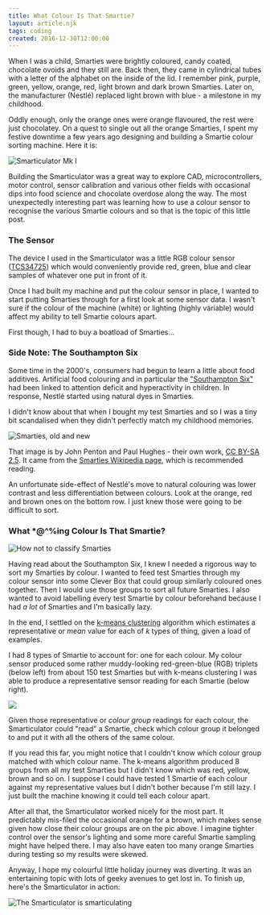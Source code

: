```yaml
---
title: What Colour Is That Smartie?
layout: article.njk
tags: coding
created: 2016-12-30T12:00:00
---
```


When I was a child, Smarties were brightly coloured, candy coated, chocolate ovoids and they still are. Back then, they came in cylindrical tubes with a letter of the alphabet on the inside of the lid. I remember pink, purple, green, yellow, orange, red, light brown and dark brown Smarties. Later on, the manufacturer (Nestl&eacute;) replaced light brown with blue - a milestone in my childhood.

Oddly enough, only the orange ones were orange flavoured, the rest were just chocolatey. On a quest to single out all the orange Smarties, I spent my festive downtime a few years ago designing and building a Smartie colour sorting machine. Here it is:

![Smarticulator Mk I](/media/SmarticulatorProjections.png)

Building the Smarticulator was a great way to explore CAD, microcontrollers, motor control, sensor calibration and various other fields with occasional dips into food science and chocolate overdose along the way. The most unexpectedly interesting part was learning how to use a colour sensor to recognise the various Smartie colours and so that is the topic of this little post.

### The Sensor

The device I used in the Smarticulator was a little RGB colour sensor ([TCS34725](http://www.adafruit.com/datasheets/TCS34725.pdf)) which would conveniently provide red, green, blue and clear samples of whatever one put in front of it.

Once I had built my machine and put the colour sensor in place, I wanted to start putting Smarties through for a first look at some sensor data.  I wasn't sure if the colour of the machine (white) or lighting (highly variable) would affect my ability to tell Smartie colours apart.

First though, I had to buy a boatload of Smarties...

### Side Note: The Southampton Six

Some time in the 2000's, consumers had begun to learn a little about food additives. Artificial food colouring and in particular the ["Southampton Six"](https://www.food.gov.uk/science/research/chemical-safety-research/additives-research/t07040) had been linked to attention deficit and hyperactivity in children. In response, Nestl&eacute; started using natural dyes in Smarties.

I didn't know about that when I bought my test Smarties and so I was a tiny bit scandalised when they didn't perfectly match my childhood memories.

![Smarties, old and new](/media/Smarties_old_new-sml-1.png)

That image is by John Penton and Paul Hughes - their own work, [CC BY-SA 2.5](https://commons.wikimedia.org/w/index.php?curid=1791232). It came from the [Smarties Wikipedia page](https://en.wikipedia.org/wiki/Smarties), which is recommended reading.

An unfortunate side-effect of Nestl&eacute;'s move to natural colouring was lower contrast and less differentiation between colours. Look at the orange, red and brown ones on the bottom row. I just knew those were going to be difficult to sort. 

### What *@^%ing Colour Is That Smartie?

![How not to classify Smarties](/media/BrownOrPink.jpg)

Having read about the Southampton Six, I knew I needed a rigorous way to sort my Smarties by colour. I wanted to feed test Smarties through my colour sensor into some Clever Box that could group similarly coloured ones together. Then I would use those groups to sort all future Smarties. I also wanted to avoid labelling every test Smartie by colour beforehand because I had _a lot_ of Smarties and I'm basically lazy.

In the end, I settled on the [k-means clustering](https://en.wikipedia.org/wiki/K-means_clustering) algorithm which estimates a representative or _mean_ value for each of _k_ types of thing, given a load of examples.

I had 8 types of Smartie to account for: one for each colour. My colour sensor produced some rather muddy-looking red-green-blue (RGB) triplets (below left) from about 150 test Smarties but with k-means clustering I was able to produce a representative sensor reading for each Smartie (below right).

![](/media/SamplesAndClusters.png)

Given those representative or _colour group_ readings for each colour, the Smarticulator could "read" a Smartie, check which colour group it belonged to and put it with all the others of the same colour.

If you read this far, you might notice that I couldn't know which colour group matched with which colour name. The k-means algorithm produced 8 groups from all my test Smarties but I didn't know which was red, yellow, brown and so on. I suppose I could have tested 1 Smartie of each colour against my representative values but I didn't bother because I'm still lazy. I just built the machine knowing it could tell each colour apart.

After all that, the Smarticulator worked nicely for the most part. It predictably mis-filed the occasional orange for a brown, which makes sense given how close their colour groups are on the pic above. I imagine tighter control over the sensor's lighting and some more careful Smartie sampling might have helped there. I may also have eaten too many orange Smarties during testing so my results were skewed.

Anyway, I hope my colourful little holiday journey was diverting. It was an entertaining topic with lots of geeky avenues to get lost in. To finish up, here's the Smarticulator in action:

![The Smarticulator is smarticulating](/media/SmarticulatorInAction.jpg)
